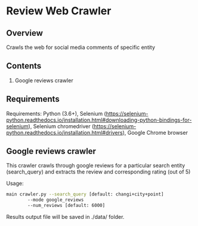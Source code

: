 # Review Web Crawler

## Overview
Crawls the web for social media comments of specific entity

## Contents
1) Google reviews crawler

## Requirements
Requirements: Python (3.6+), Selenium (https://selenium-python.readthedocs.io/installation.html#downloading-python-bindings-for-selenium), Selenium chromedriver (https://selenium-python.readthedocs.io/installation.html#drivers), Google Chrome browser

## Google reviews crawler
This crawler crawls through google reviews for a particular search entity (search_query) and extracts the review and corresponding rating (out of 5)

Usage:
```bash
main crawler.py --search_query [default: changi+city+point]  
		--mode google_reviews  
		--num_reviews [default: 6000] 
```
Results output file will be saved in ./data/ folder.




